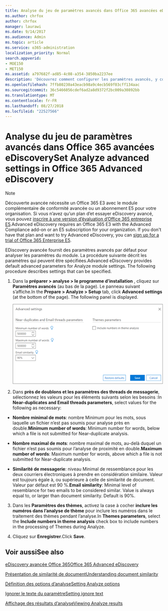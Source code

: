 ```yaml
---
title: Analyse du jeu de paramètres avancés dans Office 365 avancées eDiscovery
ms.author: chrfox
author: chrfox
manager: laurawi
ms.date: 9/14/2017
ms.audience: Admin
ms.topic: article
ms.service: o365-administration
localization_priority: Normal
search.appverid:
- MOE150
- MET150
ms.assetid: a797682f-ad85-4c08-a354-3850ba2237ee
description: 'Découvrez comment configurer les paramètres avancés, y compris près de doublons, les threads de messagerie et les thèmes, pour le processus d’analyse d’Office 365 avancées eDiscovery. '
ms.openlocfilehash: 7ffb80230a43eacb98a9c4ecb569f03cff134aac
ms.sourcegitcommit: 36c5466056cdef6ad2a8d9372f2bc009a30892bb
ms.translationtype: MT
ms.contentlocale: fr-FR
ms.lasthandoff: 08/27/2018
ms.locfileid: "22527566"
---
```

# <a name="set-analyze-advanced-settings-in-office-365-advanced-ediscovery"></a><span data-ttu-id="df808-103">Analyse du jeu de paramètres avancés dans Office 365 avancées eDiscovery</span><span class="sxs-lookup"><span data-stu-id="df808-103">Set Analyze advanced settings in Office 365 Advanced eDiscovery</span></span>

> [!NOTE]
> <span data-ttu-id="df808-p101">Découverte avancée nécessite un Office 365 E3 avec le module complémentaire de conformité avancée ou un abonnement E5 pour votre organisation. Si vous n’avez qu’un plan d’et essayer eDiscovery avancé, vous pouvez [inscrire à une version d’évaluation d’Office 365 entreprise E5](https://go.microsoft.com/fwlink/p/?LinkID=698279).</span><span class="sxs-lookup"><span data-stu-id="df808-p101">Advanced eDiscovery requires an Office 365 E3 with the Advanced Compliance add-on or an E5 subscription for your organization. If you don't have that plan and want to try Advanced eDiscovery, you can [sign up for a trial of Office 365 Enterprise E5](https://go.microsoft.com/fwlink/p/?LinkID=698279).</span></span> 
  
<span data-ttu-id="df808-p102">EDiscovery avancée fournit des paramètres avancés par défaut pour analyser les paramètres du module. La procédure suivante décrit les paramètres qui peuvent être spécifiées.</span><span class="sxs-lookup"><span data-stu-id="df808-p102">Advanced eDiscovery provides default advanced parameters for Analyze module settings. The following procedure describes settings that can be specified.</span></span>
  
1. <span data-ttu-id="df808-p103">Dans la **préparer \> analyse \> le programme d’installation** , cliquez sur **Paramètres avancés** (au bas de la page). Le panneau suivant s’affiche.</span><span class="sxs-lookup"><span data-stu-id="df808-p103">In the **Prepare \> Analyze \> Setup** tab, click **Advanced settings** (at the bottom of the page). The following panel is displayed.</span></span> 
    
    ![Paramètres avancés Définir l’analyse](media/c9ea3017-e19a-456b-a742-c3d07121a3f6.png)
  
2. <span data-ttu-id="df808-111">Dans **près de doublons et les paramètres des threads de messagerie**, sélectionnez les valeurs pour les éléments suivants selon les besoins :</span><span class="sxs-lookup"><span data-stu-id="df808-111">In **Near-duplicates and Email threads parameters**, select values for the following as necessary:</span></span>
    
  - <span data-ttu-id="df808-112">**Nombre minimal de mots**: nombre Minimum pour les mots, sous laquelle un fichier n’est pas soumis pour analyse près en double.</span><span class="sxs-lookup"><span data-stu-id="df808-112">**Minimum number of words**: Minimum number for words, below which a file is not submitted for Near-duplicate analysis.</span></span> 
    
  - <span data-ttu-id="df808-113">**Nombre maximal de mots**: nombre maximal de mots, au-delà duquel un fichier n’est pas soumis pour l’analyse de proximité en double.</span><span class="sxs-lookup"><span data-stu-id="df808-113">**Maximum number of words**: Maximum number for words, above which a file is not submitted for Near-duplicate analysis.</span></span>
    
  - <span data-ttu-id="df808-p104">**Similarité de messagerie**: niveau Minimal de ressemblance pour les deux courriers électroniques à prendre en considération similaire. Valeur est toujours égale à, ou supérieure à celle de similarité de document. Valeur par défaut est 90 %.</span><span class="sxs-lookup"><span data-stu-id="df808-p104">**Email similarity**: Minimal level of resemblance for two emails to be considered similar. Value is always equal to, or larger than document similarity. Default is 90%.</span></span>
    
3. <span data-ttu-id="df808-117">Dans les **Paramètres des thèmes**, activez la case à cocher **inclure les numéros dans l’analyse de thème** pour inclure les numéros dans le traitement des thèmes pendant l’analyse.</span><span class="sxs-lookup"><span data-stu-id="df808-117">In **Themes parameters**, select the **Include numbers in theme analysis** check box to include numbers in the processing of Themes during Analyze.</span></span> 
    
4. <span data-ttu-id="df808-118">Cliquez sur **Enregistrer**.</span><span class="sxs-lookup"><span data-stu-id="df808-118">Click **Save**.</span></span> 
    
## <a name="see-also"></a><span data-ttu-id="df808-119">Voir aussi</span><span class="sxs-lookup"><span data-stu-id="df808-119">See also</span></span>

[<span data-ttu-id="df808-120">eDiscovery avancée Office 365</span><span class="sxs-lookup"><span data-stu-id="df808-120">Office 365 Advanced eDiscovery</span></span>](office-365-advanced-ediscovery.md)
  
[<span data-ttu-id="df808-121">Présentation de similarité de document</span><span class="sxs-lookup"><span data-stu-id="df808-121">Understanding document similarity</span></span>](understand-document-similarity-in-advanced-ediscovery.md)
  
[<span data-ttu-id="df808-122">Définition des options d’analyse</span><span class="sxs-lookup"><span data-stu-id="df808-122">Setting Analyze options</span></span>](set-analyze-options-in-advanced-ediscovery.md)
  
[<span data-ttu-id="df808-123">Ignorer le texte du paramètre</span><span class="sxs-lookup"><span data-stu-id="df808-123">Setting ignore text</span></span>](set-ignore-text-in-advanced-ediscovery.md)
  
[<span data-ttu-id="df808-124">Affichage des résultats d’analyse</span><span class="sxs-lookup"><span data-stu-id="df808-124">Viewing Analyze results</span></span>](view-analyze-results-in-advanced-ediscovery.md)

